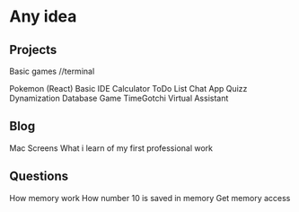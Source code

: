 # Any idea

## Projects

Basic games
//terminal

Pokemon (React)
Basic IDE
Calculator
ToDo List
Chat App
Quizz
Dynamization Database
Game TimeGotchi
Virtual Assistant

## Blog

Mac Screens
What i learn of my first professional work

## Questions

How memory work
How number 10 is saved in memory
Get memory access